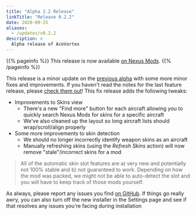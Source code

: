 ```yaml
---
title: "Alpha 2.2 Release"
linkTitle: "Release 0.2.2"
date: 2020-09-25
aliases:
  - /updates/v0.2.2
description: >
  Alpha release of AceVortex
---
```


{{% pageinfo %}}
This release is now available [on Nexus Mods](https://www.nexusmods.com/site/mods/125?tab=files).
{{% /pageinfo %}}

This release is a minor update on the [previous alpha](/updates/v0.2.1) with some more minor fixes and improvements. If you haven't read the notes for the last feature release, please [check them out](/updates/v0.2.0)! This fix release adds the following tweaks:

- Improvements to Skins view
  - There's a new "Find more" button for each aircraft allowing you to quickly search Nexus Mods for skins for a specific aircraft
  - We've also cleaned up the layout so long aircraft lists should wrap/scroll/align properly
- Some more improvements to skin detection
  - We should no longer incorrectly identify weapon skins as an aircraft
  - Manually refreshing skins (using the *Refresh Skins* action) will now remove "stale"/incorrect skins for a mod

> All of the automatic skin slot features are a) very new and potentially not 100% stable and b) not guaranteed to work. Depending on how the mod was packed, we might not be able to auto-detect the slot and you will have to keep track of those mods yourself.

As always, please report any issues you find [on GitHub](https://github.com/agc93/acevortex). If things go really awry, you can also turn off the new installer in the Settings page and see if that resolves any issues you're facing during installation